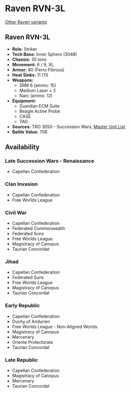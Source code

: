 # Raven RVN-3L

[Other Raven variants](../raven.md)

## Raven RVN-3L
- **Role:** Striker
- **Tech Base:** Inner Sphere (3048)
- **Chassis:** 35 tons
- **Movement:** 6 / 9, XL
- **Armor:** 80 (Ferro Fibrous)
- **Heat Sinks:** 11 (11)
- **Weapons:**
  - SRM 6 (ammo: 15)
  - Medium Laser × 2
  - Narc (ammo: 12)
- **Equipment:**
  - Guardian ECM Suite
  - Beagle Active Probe
  - CASE
  - TAG
- **Sources:** TRO 3050 - Succession Wars, [Master Unit List](http://masterunitlist.info/Unit/Details/2664/raven-rvn-3l)
- **Battle Value:** 708

## Availability

### Late Succession Wars - Renaissance
- Capellan Confederation

### Clan Invasion
- Capellan Confederation
- Free Worlds League

### Civil War
- Capellan Confederation
- Federated Commonwealth
- Federated Suns
- Free Worlds League
- Magistracy of Canopus
- Taurian Concordat

### Jihad
- Capellan Confederation
- Federated Suns
- Free Worlds League
- Magistracy of Canopus
- Taurian Concordat

### Early Republic
- Capellan Confederation
- Duchy of Andurien
- Free Worlds League - Non-Aligned Worlds
- Magistracy of Canopus
- Mercenary
- Oriente Protectorate
- Taurian Concordat

### Late Republic
- Capellan Confederation
- Magistracy of Canopus
- Mercenary
- Taurian Concordat

